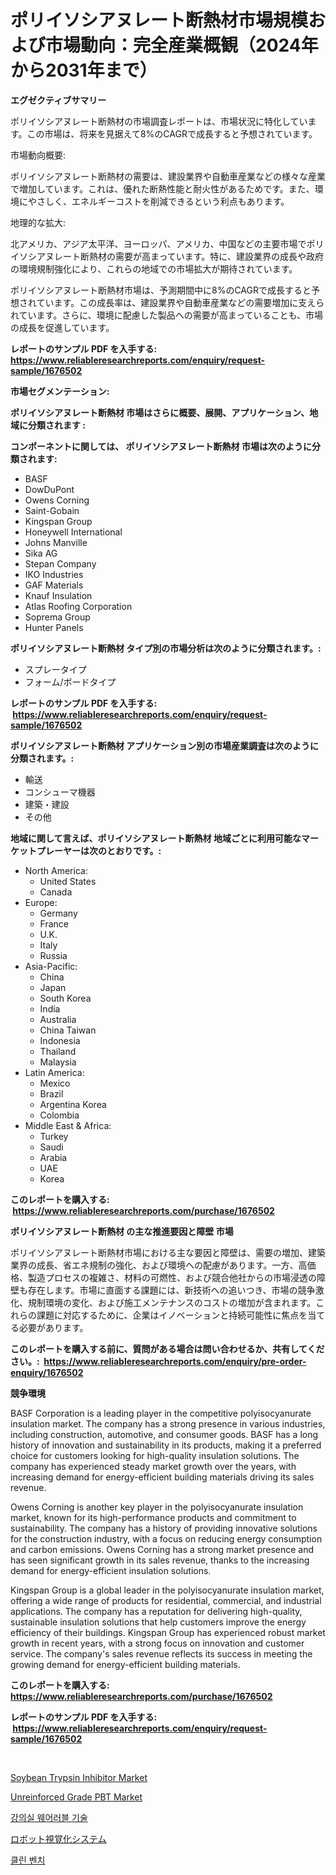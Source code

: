 <p><h1>ポリイソシアヌレート断熱材市場規模および市場動向：完全産業概観（2024年から2031年まで）</h1></p><p><strong>エグゼクティブサマリー</strong></p>
<p><p>ポリイソシアヌレート断熱材の市場調査レポートは、市場状況に特化しています。この市場は、将来を見据えて8%のCAGRで成長すると予想されています。</p><p>市場動向概要:</p><p>ポリイソシアヌレート断熱材の需要は、建設業界や自動車産業などの様々な産業で増加しています。これは、優れた断熱性能と耐火性があるためです。また、環境にやさしく、エネルギーコストを削減できるという利点もあります。</p><p>地理的な拡大:</p><p>北アメリカ、アジア太平洋、ヨーロッパ、アメリカ、中国などの主要市場でポリイソシアヌレート断熱材の需要が高まっています。特に、建設業界の成長や政府の環境規制強化により、これらの地域での市場拡大が期待されています。</p><p>ポリイソシアヌレート断熱材市場は、予測期間中に8%のCAGRで成長すると予想されています。この成長率は、建設業界や自動車産業などの需要増加に支えられています。さらに、環境に配慮した製品への需要が高まっていることも、市場の成長を促進しています。</p></p>
<p><strong>レポートのサンプル PDF を入手する: <a href="https://www.reliableresearchreports.com/enquiry/request-sample/1676502">https://www.reliableresearchreports.com/enquiry/request-sample/1676502</a></strong></p>
<p><strong>市場セグメンテーション:</strong></p>
<p><strong> ポリイソシアヌレート断熱材 市場はさらに概要、展開、アプリケーション、地域に分類されます :</strong></p>
<p><strong>コンポーネントに関しては、 ポリイソシアヌレート断熱材 市場は次のように分類されます: &nbsp;</strong></p>
<p><ul><li>BASF</li><li>DowDuPont</li><li>Owens Corning</li><li>Saint-Gobain</li><li>Kingspan Group</li><li>Honeywell International</li><li>Johns Manville</li><li>Sika AG</li><li>Stepan Company</li><li>IKO Industries</li><li>GAF Materials</li><li>Knauf Insulation</li><li>Atlas Roofing Corporation</li><li>Soprema Group</li><li>Hunter Panels</li></ul></p>
<p><strong> ポリイソシアヌレート断熱材 タイプ別の市場分析は次のように分類されます。:</strong></p>
<p><ul><li>スプレータイプ</li><li>フォーム/ボードタイプ</li></ul></p>
<p><strong>レポートのサンプル PDF を入手する: &nbsp;<a href="https://www.reliableresearchreports.com/enquiry/request-sample/1676502">https://www.reliableresearchreports.com/enquiry/request-sample/1676502</a></strong></p>
<p><strong> ポリイソシアヌレート断熱材 アプリケーション別の市場産業調査は次のように分類されます。:</strong></p>
<p><ul><li>輸送</li><li>コンシューマ機器</li><li>建築・建設</li><li>その他</li></ul></p>
<p><strong>地域に関して言えば、ポリイソシアヌレート断熱材 地域ごとに利用可能なマーケットプレーヤーは次のとおりです。:</strong></p>
<p><ul>
    <li>
        North America:
        <ul>
            <li>United States</li>
            <li>Canada</li>
        </ul>
    </li>
    <li>
        Europe:
        <ul>
            <li>Germany</li>
            <li>France</li>
            <li>U.K.</li>
            <li>Italy</li>
            <li>Russia</li>
        </ul>
    </li>
    <li>
        Asia-Pacific:
        <ul>
            <li>China</li>
            <li>Japan</li>
            <li>South Korea</li>
            <li>India</li>
            <li>Australia</li>
            <li>China Taiwan</li>
            <li>Indonesia</li>
            <li>Thailand</li>
            <li>Malaysia</li>
        </ul>
    </li>
    <li>
        Latin America:
        <ul>
            <li>Mexico</li>
            <li>Brazil</li>
            <li>Argentina Korea</li>
            <li>Colombia</li>
        </ul>
    </li>
    <li>
        Middle East & Africa:
        <ul>
            <li>Turkey</li>
            <li>Saudi</li>
            <li>Arabia</li>
            <li>UAE</li>
            <li>Korea</li>
        </ul>
    </li>
    </ul></p>
<p><strong>このレポートを購入する: &nbsp;<a href="https://www.reliableresearchreports.com/purchase/1676502">https://www.reliableresearchreports.com/purchase/1676502</a></strong></p>
<p><strong>ポリイソシアヌレート断熱材 の主な推進要因と障壁 市場</strong></p>
<p><p>ポリイソシアヌレート断熱材市場における主な要因と障壁は、需要の増加、建築業界の成長、省エネ規制の強化、および環境への配慮があります。一方、高価格、製造プロセスの複雑さ、材料の可燃性、および競合他社からの市場浸透の障壁も存在します。市場に直面する課題には、新技術への追いつき、市場の競争激化、規制環境の変化、および施工メンテナンスのコストの増加が含まれます。これらの課題に対応するために、企業はイノベーションと持続可能性に焦点を当てる必要があります。</p></p>
<p><strong>このレポートを購入する前に、質問がある場合は問い合わせるか、共有してください。:&nbsp; <a href="https://www.reliableresearchreports.com/enquiry/pre-order-enquiry/1676502">https://www.reliableresearchreports.com/enquiry/pre-order-enquiry/1676502</a></strong></p>
<p><strong>競争環境</strong></p>
<p><p>BASF Corporation is a leading player in the competitive polyisocyanurate insulation market. The company has a strong presence in various industries, including construction, automotive, and consumer goods. BASF has a long history of innovation and sustainability in its products, making it a preferred choice for customers looking for high-quality insulation solutions. The company has experienced steady market growth over the years, with increasing demand for energy-efficient building materials driving its sales revenue.</p><p>Owens Corning is another key player in the polyisocyanurate insulation market, known for its high-performance products and commitment to sustainability. The company has a history of providing innovative solutions for the construction industry, with a focus on reducing energy consumption and carbon emissions. Owens Corning has a strong market presence and has seen significant growth in its sales revenue, thanks to the increasing demand for energy-efficient insulation solutions.</p><p>Kingspan Group is a global leader in the polyisocyanurate insulation market, offering a wide range of products for residential, commercial, and industrial applications. The company has a reputation for delivering high-quality, sustainable insulation solutions that help customers improve the energy efficiency of their buildings. Kingspan Group has experienced robust market growth in recent years, with a strong focus on innovation and customer service. The company's sales revenue reflects its success in meeting the growing demand for energy-efficient building materials.</p></p>
<p><strong>このレポートを購入する: &nbsp; <a href="https://www.reliableresearchreports.com/purchase/1676502">https://www.reliableresearchreports.com/purchase/1676502</a></strong></p>
<p><strong>レポートのサンプル PDF を入手する: &nbsp;<a href="https://www.reliableresearchreports.com/enquiry/request-sample/1676502">https://www.reliableresearchreports.com/enquiry/request-sample/1676502</a></strong><strong></strong></p>
<p>&nbsp;</p>
<p><p><a href="https://github.com/Sherrillcrooksxa8i18ucf2m/Market-Research-Report-List-1/blob/main/soybean-trypsin-inhibitor-market.md">Soybean Trypsin Inhibitor Market</a></p><p><a href="https://lydian-appliance-61d.notion.site/Unreinforced-Grade-PBT-Market-Research-Report-Reveals-The-Latest-Trends-And-Opportunities-of-this-Ma-e79f3fb394cd4c4aad59464defcfb717">Unreinforced Grade PBT Market</a></p><p><a href="https://medium.com/@percymckty3ytenzie89676/2024-2031-%EA%B8%B0%EA%B0%84%EC%9D%84-%EC%9C%84%ED%95%9C-%EA%B5%90%EC%8B%A4%EC%9A%A9-%EC%9B%A8%EC%96%B4%EB%9F%AC%EB%B8%94-%EA%B8%B0%EC%88%A0-%EC%8B%9C%EC%9E%A5-%EB%8F%99%ED%96%A5-%EB%B0%8F-%EC%8B%9C%EC%9E%A5-%EB%B6%84%EC%84%9D%EC%9D%84-%EC%98%88%EC%B8%A1%ED%95%A9%EB%8B%88%EB%8B%A4-1020668077cf">강의실 웨어러블 기술</a></p><p><a href="https://medium.com/@zackaryhalvorson2023/%E3%83%AD%E3%83%9C%E3%83%86%E3%82%A3%E3%83%83%E3%82%AF%E8%A6%96%E8%A6%9A%E5%8C%96%E3%82%B7%E3%82%B9%E3%83%86%E3%83%A0%E5%B8%82%E5%A0%B4%E5%B1%95%E6%9C%9B-%E6%A5%AD%E7%95%8C%E6%A6%82%E8%A6%81%E3%81%A8%E4%BA%88%E6%B8%AC-2024%E5%B9%B4%E3%81%8B%E3%82%892031%E5%B9%B4%E3%81%BE%E3%81%A7-26f9a48cef3a">ロボット視覚化システム</a></p><p><a href="https://medium.com/@percymckty3ytenzie89676/%EA%B9%A8%EB%81%97%ED%95%9C-%EB%B2%A4%EC%B9%98-%EC%8B%9C%EC%9E%A5-%EC%8B%9C%EC%9E%A5-cagr-%EC%8B%9C%EC%9E%A5-%EB%8F%99%ED%96%A5-%EB%B0%8F-%EC%84%B1%EC%9E%A5-%EC%A0%84%EB%9E%B5%EC%97%90-%EB%8C%80%ED%95%9C-%ED%86%B5%EC%B0%B0%EB%A0%A5-5a169902f15f">클린 벤치</a></p></p>